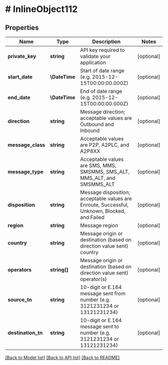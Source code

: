 # # InlineObject112

## Properties

Name | Type | Description | Notes
------------ | ------------- | ------------- | -------------
**private_key** | **string** | API key required to validate your application | [optional]
**start_date** | **\DateTime** | Start of date range (e.g. 2015-12-15T00:00:00.000Z) | [optional]
**end_date** | **\DateTime** | End of date range (e.g. 2015-12-15T00:00:00.000Z) | [optional]
**direction** | **string** | Message direction; acceptable values are Outbound and Inbound | [optional]
**message_class** | **string** | Acceptable values are P2P, A2PLC, and A2P8XX | [optional]
**message_type** | **string** | Acceptable values are SMS, MMS, SMSMMS, SMS_ALT, MMS_ALT, and SMSMMS_ALT | [optional]
**disposition** | **string** | Message disposition; acceptable values are Enroute, Successful, Unknown, Blocked, and Failed | [optional]
**region** | **string** | Message region | [optional]
**country** | **string** | Message origin or destination (based on direction value sent) country | [optional]
**operators** | **string[]** | Message origin or destination (based on direction value sent) operator(s) | [optional]
**source_tn** | **string** | 10-digit or E.164 message sent from number (e.g. 3121231234 or 13121231234) | [optional]
**destination_tn** | **string** | 10-digit or E.164 message sent to number (e.g. 3121231234 or 13121231234) | [optional]

[[Back to Model list]](../../README.md#models) [[Back to API list]](../../README.md#endpoints) [[Back to README]](../../README.md)
